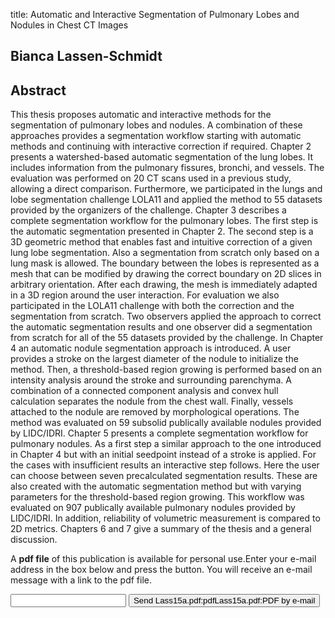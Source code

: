 title: Automatic and Interactive Segmentation of Pulmonary Lobes and Nodules in Chest CT Images

## Bianca Lassen-Schmidt

## Abstract
This thesis proposes automatic and interactive methods for the segmentation of pulmonary lobes and nodules. A combination of these approaches provides a segmentation workflow starting with automatic methods and continuing with interactive correction if required. Chapter 2 presents a watershed-based automatic segmentation of the lung lobes. It includes information from the pulmonary fissures, bronchi, and vessels. The evaluation was performed on 20 CT scans used in a previous study, allowing a direct comparison. Furthermore, we participated in the lungs and lobe segmentation challenge LOLA11 and applied the method to 55 datasets provided by the organizers of the challenge. Chapter 3 describes a complete segmentation workflow for the pulmonary lobes. The first step is the automatic segmentation presented in Chapter 2. The second step is a 3D geometric method that enables fast and intuitive correction of a given lung lobe segmentation. Also a segmentation from scratch only based on a lung mask is allowed. The boundary between the lobes is represented as a mesh that can be modified by drawing the correct boundary on 2D slices in arbitrary orientation. After each drawing, the mesh is immediately adapted in a 3D region around the user interaction. For evaluation we also participated in the LOLA11 challenge with both the correction and the segmentation from scratch. Two observers applied the approach to correct the automatic segmentation results and one observer did a segmentation from scratch for all of the 55 datasets provided by the challenge. In Chapter 4 an automatic nodule segmentation approach is introduced. A user provides a stroke on the largest diameter of the nodule to initialize the method. Then, a threshold-based region growing is performed based on an intensity analysis around the stroke and surrounding parenchyma. A combination of a connected component analysis and convex hull calculation separates the nodule from the chest wall. Finally, vessels attached to the nodule are removed by morphological operations. The method was evaluated on 59 subsolid publically available nodules provided by LIDC/IDRI. Chapter 5 presents a complete segmentation workflow for pulmonary nodules. As a first step a similar approach to the one introduced in Chapter 4 but with an initial seedpoint instead of a stroke is applied. For the cases with insufficient results an interactive step follows. Here the user can choose between seven precalculated segmentation results. These are also created with the automatic segmentation method but with varying parameters for the threshold-based region growing. This workflow was evaluated on 907 publically available pulmonary nodules provided by LIDC/IDRI. In addition, reliability of volumetric measurement is compared to 2D metrics. Chapters 6 and 7 give a summary of the thesis and a general discussion.

A <b>pdf file</b> of this publication is available for personal use.Enter your e-mail address in the box below and press the button. You will receive an e-mail message with a link to the pdf file.
<form action="sender.php">  <input type="text" name="email">  <input type="submit" value="Send Lass15a.pdf:pdfLass15a.pdf:PDF by e-mail"></form>